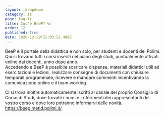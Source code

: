 ```yaml
---
layout: _dropdown
category: it
page: faq-it
title: Cos’è BeeP? 💻
order: 12
published: true
date: 2020-12-29T22:03:52.489Z
---
```

BeeP è il portale della didattica e non solo, per studenti e docenti del Polimi. Qui si trovano tutti i corsi inseriti nel piano degli studi, puntualmente attivati online dai docenti, anno dopo anno.\
Accedendo a BeeP è possibile scaricare dispense, materiali didattici utili ad esercitazioni e lezioni, realizzare consegne di documenti con chiusure temporali programmate, ricevere e mandare commenti incentivando la comunicazione online e il team working.

Ci si trova inoltre automaticamente iscritti al canale del proprio Consiglio di Corso di Studi, dove trovate i nomi e i riferimenti dei rappresentanti del vostro corso e dove loro potranno informarvi delle novità.\
<https://beep.metid.polimi.it/>